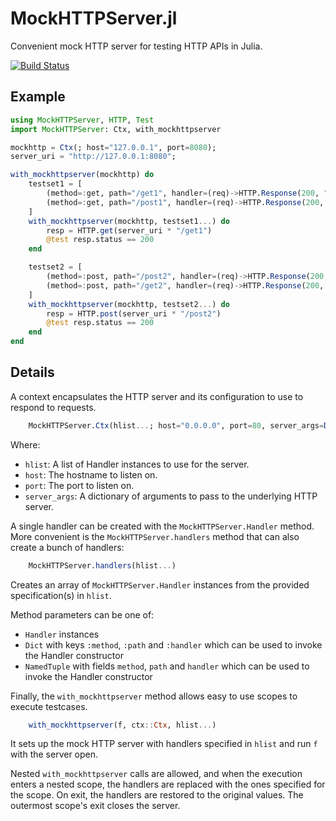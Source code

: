 # MockHTTPServer.jl

Convenient mock HTTP server for testing HTTP APIs in Julia.

[![Build Status](https://github.com/tanmaykm/MockHTTPServer.jl/workflows/CI/badge.svg)](https://github.com/tanmaykm/MockHTTPServer.jl/actions?query=workflow%3ACI+branch%3Amain)


## Example

```julia
using MockHTTPServer, HTTP, Test
import MockHTTPServer: Ctx, with_mockhttpserver

mockhttp = Ctx(; host="127.0.0.1", port=8080);
server_uri = "http://127.0.0.1:8080";

with_mockhttpserver(mockhttp) do
    testset1 = [
        (method=:get, path="/get1", handler=(req)->HTTP.Response(200, "OK")),
        (method=:get, path="/post1", handler=(req)->HTTP.Response(200, "OK")),
    ]
    with_mockhttpserver(mockhttp, testset1...) do
        resp = HTTP.get(server_uri * "/get1")
        @test resp.status == 200
    end

    testset2 = [
        (method=:post, path="/post2", handler=(req)->HTTP.Response(200, "OK")),
        (method=:post, path="/get2", handler=(req)->HTTP.Response(200, "OK")),
    ]
    with_mockhttpserver(mockhttp, testset2...) do
        resp = HTTP.post(server_uri * "/post2")
        @test resp.status == 200
    end
end
```

## Details

A context encapsulates the HTTP server and its configuration to use to respond to requests.

```julia
    MockHTTPServer.Ctx(hlist...; host="0.0.0.0", port=80, server_args=Dict())
```

Where:
- `hlist`: A list of Handler instances to use for the server.
- `host`: The hostname to listen on.
- `port`: The port to listen on.
- `server_args`: A dictionary of arguments to pass to the underlying HTTP server.

A single handler can be created with the `MockHTTPServer.Handler` method. More convenient is the `MockHTTPServer.handlers` method that can
also create a bunch of handlers:

```julia
    MockHTTPServer.handlers(hlist...)
```

Creates an array of `MockHTTPServer.Handler` instances from the provided specification(s) in `hlist`.

Method parameters can be one of:
- `Handler` instances
- `Dict` with keys `:method`, `:path` and `:handler` which can be used to invoke the Handler constructor
- `NamedTuple` with fields `method`, `path` and `handler` which can be used to invoke the Handler constructor

Finally, the `with_mockhttpserver` method allows easy to use scopes to execute testcases.

```julia
    with_mockhttpserver(f, ctx::Ctx, hlist...)
```

It sets up the mock HTTP server with handlers specified in `hlist` and run `f` with the server open.

Nested `with_mockhttpserver` calls are allowed, and when the execution enters a nested scope, the handlers are replaced with the ones specified for the scope. On exit, the handlers are restored to the original values. The outermost scope's exit closes the server.
